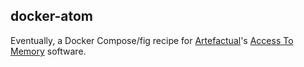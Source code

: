docker-atom
-----------
Eventually, a Docker Compose/fig recipe for [Artefactual](http://www.artefactual.com/)'s [Access To Memory](http://www.artefactual.com/services/atom-2/) software. 

